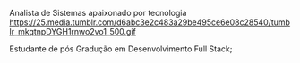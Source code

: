 Analista de Sistemas apaixonado por tecnologia 
https://25.media.tumblr.com/d6abc3e2c483a29be495ce6e08c28540/tumblr_mkqtnpDYGH1rnwo2vo1_500.gif

Estudante de pós Gradução em Desenvolvimento Full Stack;
